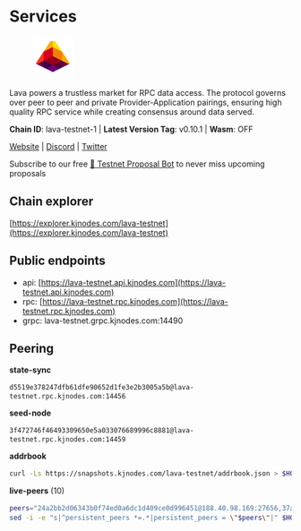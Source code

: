 # Services

<figure><img src="https://raw.githubusercontent.com/kj89/cosmos-images/main/logos/lava.png" alt=""><figcaption></figcaption></figure>

Lava powers a trustless market for RPC data access. The protocol  governs over peer to peer and private Provider-Application pairings,  ensuring high quality RPC service while creating consensus around data served.

**Chain ID**: lava-testnet-1 | **Latest Version Tag**: v0.10.1 | **Wasm**: OFF

[Website](https://lavanet.xyz) | [Discord](https://discord.com/invite/Tbk5NxTCdA) | [Twitter](https://twitter.com/lavanetxyz)



Subscribe to our free [🤖 Testnet Proposal Bot](https://t.me/kjnodes_testnet_proposal_bot) to never miss upcoming proposals


## Chain explorer
[https://explorer.kjnodes.com/lava-testnet](https://explorer.kjnodes.com/lava-testnet)

## Public endpoints

* api: [https://lava-testnet.api.kjnodes.com](https://lava-testnet.api.kjnodes.com)
* rpc: [https://lava-testnet.rpc.kjnodes.com](https://lava-testnet.rpc.kjnodes.com)
* grpc: lava-testnet.grpc.kjnodes.com:14490

## Peering

**state-sync**

```text
d5519e378247dfb61dfe90652d1fe3e2b3005a5b@lava-testnet.rpc.kjnodes.com:14456
```

**seed-node**

```text
3f472746f46493309650e5a033076689996c8881@lava-testnet.rpc.kjnodes.com:14459
```

**addrbook**
```bash
curl -Ls https://snapshots.kjnodes.com/lava-testnet/addrbook.json > $HOME/.lava/config/addrbook.json
```

**live-peers** (10)
```bash
peers="24a2bb2d06343b0f74ed0a6dc1d409ce0d996451@188.40.98.169:27656,37add870e1f40b6b00a55b71d20590b2128fdd3d@88.99.33.248:26656,14ae45e7f2ff7491cfa686a8fcac7cc095bc38ff@213.239.217.52:39656,147cf727f179eccbd29de3ebf5899c1f4a93f6de@46.38.235.53:26656,ba78f0ac713d5e7a0274ef593674dae337aabbee@176.103.222.18:26656,5c2a752c9b1952dbed075c56c600c3a79b58c395@185.16.39.172:27066,d5519e378247dfb61dfe90652d1fe3e2b3005a5b@65.109.68.190:14456,c0efea9152aed75fcf3022b8af45243818c59d6a@49.12.13.104:26656,5e068fccd370b2f2e5ab4240a304323af6385f1f@172.93.110.154:27656,276c73534246fb9ec48d5c72ebd62c42e2f96462@157.90.17.150:26656"
sed -i -e "s|^persistent_peers *=.*|persistent_peers = \"$peers\"|" $HOME/.lava/config/config.toml
```
